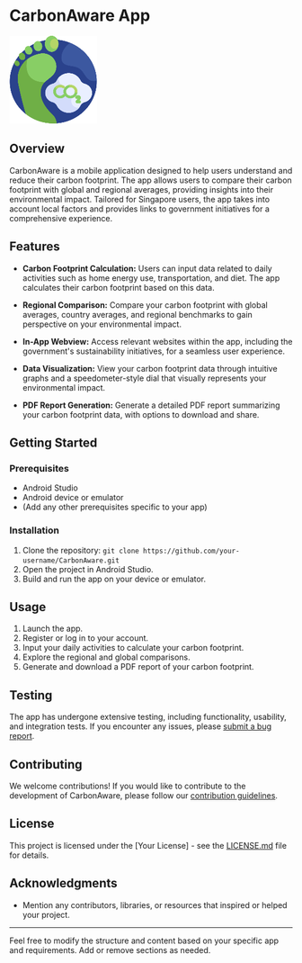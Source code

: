 # CarbonAware App

![alt text](https://github.com/rameshkaviyamudan/App_CarbonAware/blob/master/LoginRegisterFireBases/app/src/main/res/drawable/icon.png)

## Overview

CarbonAware is a mobile application designed to help users understand and reduce their carbon footprint. The app allows users to compare their carbon footprint with global and regional averages, providing insights into their environmental impact. Tailored for Singapore users, the app takes into account local factors and provides links to government initiatives for a comprehensive experience.

## Features

- **Carbon Footprint Calculation:** Users can input data related to daily activities such as home energy use, transportation, and diet. The app calculates their carbon footprint based on this data.

- **Regional Comparison:** Compare your carbon footprint with global averages, country averages, and regional benchmarks to gain perspective on your environmental impact.

- **In-App Webview:** Access relevant websites within the app, including the government's sustainability initiatives, for a seamless user experience.

- **Data Visualization:** View your carbon footprint data through intuitive graphs and a speedometer-style dial that visually represents your environmental impact.

- **PDF Report Generation:** Generate a detailed PDF report summarizing your carbon footprint data, with options to download and share.

## Getting Started

### Prerequisites

- Android Studio
- Android device or emulator
- (Add any other prerequisites specific to your app)

### Installation

1. Clone the repository: `git clone https://github.com/your-username/CarbonAware.git`
2. Open the project in Android Studio.
3. Build and run the app on your device or emulator.

## Usage

1. Launch the app.
2. Register or log in to your account.
3. Input your daily activities to calculate your carbon footprint.
4. Explore the regional and global comparisons.
5. Generate and download a PDF report of your carbon footprint.

## Testing

The app has undergone extensive testing, including functionality, usability, and integration tests. If you encounter any issues, please [submit a bug report](link_to_issue_tracker).

## Contributing

We welcome contributions! If you would like to contribute to the development of CarbonAware, please follow our [contribution guidelines](link_to_contributing.md).

## License

This project is licensed under the [Your License] - see the [LICENSE.md](LICENSE.md) file for details.

## Acknowledgments

- Mention any contributors, libraries, or resources that inspired or helped your project.

---

Feel free to modify the structure and content based on your specific app and requirements. Add or remove sections as needed.
